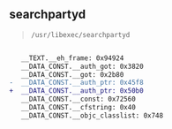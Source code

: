 ## searchpartyd

> `/usr/libexec/searchpartyd`

```diff

   __TEXT.__eh_frame: 0x94924
   __DATA_CONST.__auth_got: 0x3820
   __DATA_CONST.__got: 0x2b80
-  __DATA_CONST.__auth_ptr: 0x45f8
+  __DATA_CONST.__auth_ptr: 0x50b0
   __DATA_CONST.__const: 0x72560
   __DATA_CONST.__cfstring: 0x40
   __DATA_CONST.__objc_classlist: 0x748

```
